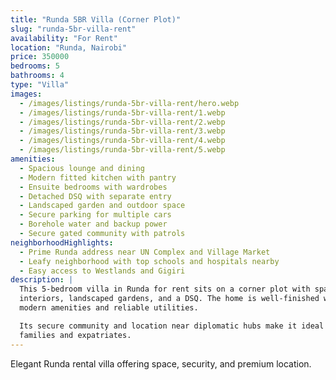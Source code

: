 ```yaml
---
title: "Runda 5BR Villa (Corner Plot)"
slug: "runda-5br-villa-rent"
availability: "For Rent"
location: "Runda, Nairobi"
price: 350000
bedrooms: 5
bathrooms: 4
type: "Villa"
images:
  - /images/listings/runda-5br-villa-rent/hero.webp
  - /images/listings/runda-5br-villa-rent/1.webp
  - /images/listings/runda-5br-villa-rent/2.webp
  - /images/listings/runda-5br-villa-rent/3.webp
  - /images/listings/runda-5br-villa-rent/4.webp
  - /images/listings/runda-5br-villa-rent/5.webp
amenities:
  - Spacious lounge and dining
  - Modern fitted kitchen with pantry
  - Ensuite bedrooms with wardrobes
  - Detached DSQ with separate entry
  - Landscaped garden and outdoor space
  - Secure parking for multiple cars
  - Borehole water and backup power
  - Secure gated community with patrols
neighborhoodHighlights:
  - Prime Runda address near UN Complex and Village Market
  - Leafy neighborhood with top schools and hospitals nearby
  - Easy access to Westlands and Gigiri
description: |
  This 5-bedroom villa in Runda for rent sits on a corner plot with spacious 
  interiors, landscaped gardens, and a DSQ. The home is well-finished with 
  modern amenities and reliable utilities.  

  Its secure community and location near diplomatic hubs make it ideal for 
  families and expatriates.  
---
```

Elegant Runda rental villa offering space, security, and premium location.
